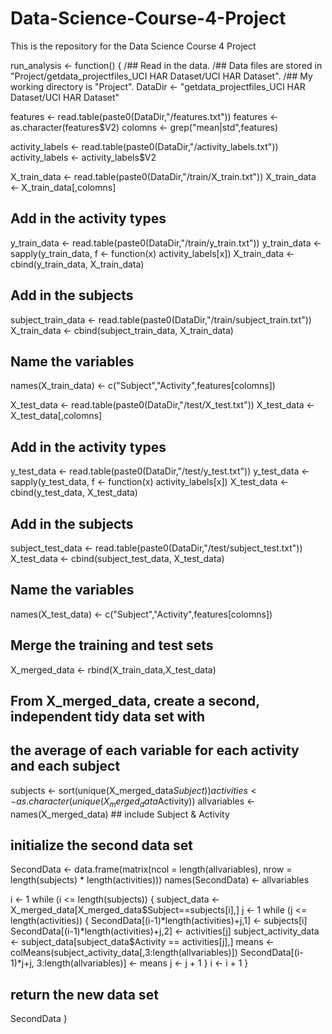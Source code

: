 # Data-Science-Course-4-Project
This is the repository for the Data Science Course 4 Project

run_analysis <- function()
{
  /## Read in the data.
  /## Data files are stored in "Project/getdata_projectfiles_UCI HAR Dataset/UCI HAR Dataset".
  /## My working directory is "Project".
  DataDir <- "getdata_projectfiles_UCI HAR Dataset/UCI HAR Dataset"
  
  features <- read.table(paste0(DataDir,"/features.txt"))
  features <- as.character(features$V2)
  colomns <- grep("mean|std",features)
  
  activity_labels <- read.table(paste0(DataDir,"/activity_labels.txt"))
  activity_labels <- activity_labels$V2
  
  X_train_data <- read.table(paste0(DataDir,"/train/X_train.txt"))
  X_train_data <- X_train_data[,colomns]
  ## Add in the activity types
  y_train_data <- read.table(paste0(DataDir,"/train/y_train.txt"))
  y_train_data <- sapply(y_train_data, f <- function(x) activity_labels[x])
  X_train_data <- cbind(y_train_data, X_train_data)
  ## Add in the subjects
  subject_train_data <- read.table(paste0(DataDir,"/train/subject_train.txt"))
  X_train_data <- cbind(subject_train_data, X_train_data)
  ## Name the variables
  names(X_train_data) <- c("Subject","Activity",features[colomns])
  
  X_test_data <- read.table(paste0(DataDir,"/test/X_test.txt"))
  X_test_data <- X_test_data[,colomns]
  ## Add in the activity types
  y_test_data <- read.table(paste0(DataDir,"/test/y_test.txt"))
  y_test_data <- sapply(y_test_data, f <- function(x) activity_labels[x])
  X_test_data <- cbind(y_test_data, X_test_data)
  ## Add in the subjects
  subject_test_data <- read.table(paste0(DataDir,"/test/subject_test.txt"))
  X_test_data <- cbind(subject_test_data, X_test_data)
  ## Name the variables
  names(X_test_data) <- c("Subject","Activity",features[colomns])
  
  ## Merge the training and test sets
  X_merged_data <- rbind(X_train_data,X_test_data)
  
  ## From X_merged_data, create a second, independent tidy data set with
  ## the average of each variable for each activity and each subject
  subjects <- sort(unique(X_merged_data$Subject))
  activities <- as.character(unique(X_merged_data$Activity))
  allvariables <- names(X_merged_data) ## include Subject & Activity
  
  ## initialize the second data set
  SecondData <- data.frame(matrix(ncol = length(allvariables), 
                                  nrow = length(subjects) * length(activities)))
  names(SecondData) <- allvariables
  
  i <- 1
  while (i <= length(subjects))
  {
    subject_data <- X_merged_data[X_merged_data$Subject==subjects[i],]
    j <- 1
    while (j <= length(activities))
    {
      SecondData[(i-1)*length(activities)+j,1] <- subjects[i]
      SecondData[(i-1)*length(activities)+j,2] <- activities[j]
      subject_activity_data <- subject_data[subject_data$Activity == activities[j],]
      means <- colMeans(subject_activity_data[,3:length(allvariables)])
      SecondData[(i-1)*j+j, 3:length(allvariables)] <- means
      j <- j + 1
    }
    i <- i + 1
  }
  
  ## return the new data set
  SecondData
}
